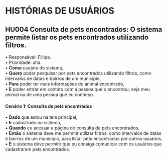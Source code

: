 # HISTÓRIAS DE USUÁRIOS  
## **HU004 Consulta de pets encontrados**: O sistema permite listar os pets encontrados utilizando filtros.  
• Responsável: Fillipe.  
• Prioridade: alta.  
• **Como** usuário do sistema,  
• **Quero** poder pesquisar por pets encontrados utilizando filtros, como intervalos de datas e bairros de um município,  
• **Para** poder ter mais informações do animal encontrado,  
• **E** poder entrar em contato com a pessoa que o encontrou, seja meu animal ou de uma pessoa que eu conheço.  
  
#### **Cenário 1: Consulta de pets encontrados**  
• **Dado** que estou na tela principal,  
• **E** cadastrado no sistema,  
• **Quando** eu acessar a página de consulta de pets encontrados,  
• **Então** o sistema deve me permitir utilizar filtros, como intervalos de datas e bairros de um município, para listar pets encontrados por outros usuários.  
• **E** o sistema deve permitir que eu consiga comunicar com os usuários que cadastraram pets encontrados.  
